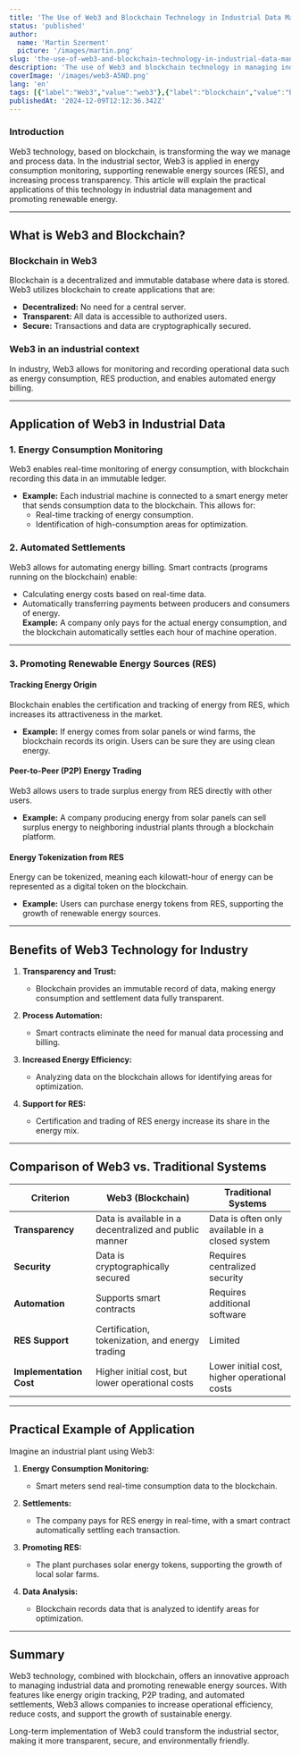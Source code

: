 ```yaml
---
title: 'The Use of Web3 and Blockchain Technology in Industrial Data Management and Promoting Renewable Energy Sources'
status: 'published'
author:
  name: 'Martin Szerment'
  picture: '/images/martin.png'
slug: 'the-use-of-web3-and-blockchain-technology-in-industrial-data-management-and-promoting-renewable-energy-sources'
description: 'The use of Web3 and blockchain technology in managing industrial data and promoting renewable energy sources (RES). This article discusses energy consumption monitoring, automated settlements, energy tokenization, and peer-to-peer trading, emphasizing the benefits of using Web3 in the industry.'
coverImage: '/images/web3-A5ND.png'
lang: 'en'
tags: [{"label":"Web3","value":"web3"},{"label":"blockchain","value":"blockchain"},{"label":"RES","value":"res"},{"label":"renewable energy sources","value":"renewableEnergySources"},{"label":"energy tokenization","value":"energyTokenization"},{"label":"smart contracts","value":"smartContracts"},{"label":"energy consumption monitoring","value":"energyConsumptionMonitoring"},{"label":"automated settlements","value":"automatedSettlements"},{"label":"P2P energy trading","value":"p2pEnergyTrading"},{"label":"sustainable energy","value":"sustainableEnergy"}]
publishedAt: '2024-12-09T12:12:36.342Z'
---
```


### **Introduction**

Web3 technology, based on blockchain, is transforming the way we manage and process data. In the industrial sector, Web3 is applied in energy consumption monitoring, supporting renewable energy sources (RES), and increasing process transparency. This article will explain the practical applications of this technology in industrial data management and promoting renewable energy.

---

## **What is Web3 and Blockchain?**

### **Blockchain in Web3**

Blockchain is a decentralized and immutable database where data is stored. Web3 utilizes blockchain to create applications that are:

- **Decentralized:** No need for a central server.
- **Transparent:** All data is accessible to authorized users.
- **Secure:** Transactions and data are cryptographically secured.

### **Web3 in an industrial context**

In industry, Web3 allows for monitoring and recording operational data such as energy consumption, RES production, and enables automated energy billing.

---

## **Application of Web3 in Industrial Data**

### **1. Energy Consumption Monitoring**

Web3 enables real-time monitoring of energy consumption, with blockchain recording this data in an immutable ledger.

- **Example:** Each industrial machine is connected to a smart energy meter that sends consumption data to the blockchain. This allows for:
  - Real-time tracking of energy consumption.
  - Identification of high-consumption areas for optimization.

### **2. Automated Settlements**

Web3 allows for automating energy billing. Smart contracts (programs running on the blockchain) enable:

- Calculating energy costs based on real-time data.
- Automatically transferring payments between producers and consumers of energy.  
  **Example:** A company only pays for the actual energy consumption, and the blockchain automatically settles each hour of machine operation.

---

### **3. Promoting Renewable Energy Sources (RES)**

#### **Tracking Energy Origin**

Blockchain enables the certification and tracking of energy from RES, which increases its attractiveness in the market.

- **Example:** If energy comes from solar panels or wind farms, the blockchain records its origin. Users can be sure they are using clean energy.

#### **Peer-to-Peer (P2P) Energy Trading**

Web3 allows users to trade surplus energy from RES directly with other users.

- **Example:** A company producing energy from solar panels can sell surplus energy to neighboring industrial plants through a blockchain platform.

#### **Energy Tokenization from RES**

Energy can be tokenized, meaning each kilowatt-hour of energy can be represented as a digital token on the blockchain.

- **Example:** Users can purchase energy tokens from RES, supporting the growth of renewable energy sources.

---

## **Benefits of Web3 Technology for Industry**

1. **Transparency and Trust:**

   - Blockchain provides an immutable record of data, making energy consumption and settlement data fully transparent.

2. **Process Automation:**

   - Smart contracts eliminate the need for manual data processing and billing.

3. **Increased Energy Efficiency:**

   - Analyzing data on the blockchain allows for identifying areas for optimization.

4. **Support for RES:**

   - Certification and trading of RES energy increase its share in the energy mix.

---

## **Comparison of Web3 vs. Traditional Systems**

| **Criterion** | **Web3 (Blockchain)** | **Traditional Systems** |
| --- | --- | --- |
| **Transparency** | Data is available in a decentralized and public manner | Data is often only available in a closed system |
| **Security** | Data is cryptographically secured | Requires centralized security |
| **Automation** | Supports smart contracts | Requires additional software |
| **RES Support** | Certification, tokenization, and energy trading | Limited |
| **Implementation Cost** | Higher initial cost, but lower operational costs | Lower initial cost, higher operational costs |

---

## **Practical Example of Application**

Imagine an industrial plant using Web3:

1. **Energy Consumption Monitoring:**

   - Smart meters send real-time consumption data to the blockchain.

2. **Settlements:**

   - The company pays for RES energy in real-time, with a smart contract automatically settling each transaction.

3. **Promoting RES:**

   - The plant purchases solar energy tokens, supporting the growth of local solar farms.

4. **Data Analysis:**

   - Blockchain records data that is analyzed to identify areas for optimization.

---

## **Summary**

Web3 technology, combined with blockchain, offers an innovative approach to managing industrial data and promoting renewable energy sources. With features like energy origin tracking, P2P trading, and automated settlements, Web3 allows companies to increase operational efficiency, reduce costs, and support the growth of sustainable energy.

Long-term implementation of Web3 could transform the industrial sector, making it more transparent, secure, and environmentally friendly.
